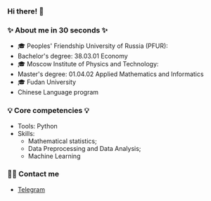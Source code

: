 ### Hi there! 👋
### ✨ About me in 30 seconds ✨ 
* 🎓 Peoples' Friendship University of Russia (PFUR):
* Bachelor's degree: 38.03.01 Economy
* 🎓 Moscow Institute of Physics and Technology:
* Master's degree: 01.04.02 Applied Mathematics and Informatics
* 🎓 Fudan University
* Chinese Language program

### 💡 Core competencies 💡
- Tools: Python
- Skills: 
    * Mathematical statistics;
    * Data Preprocessing and Data Analysis;
    * Machine Learning

### 🙌🏻 Contact me
- [Telegram](https://t.me/lilushka08)



